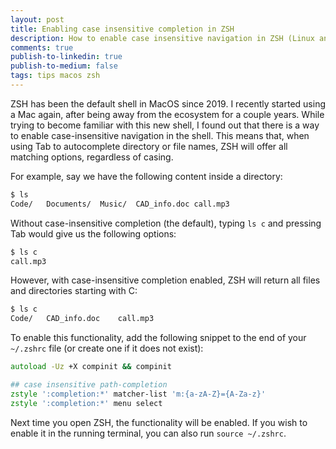 ```yaml
---
layout: post
title: Enabling case insensitive completion in ZSH
description: How to enable case insensitive navigation in ZSH (Linux and MacOS)
comments: true
publish-to-linkedin: true
publish-to-medium: false
tags: tips macos zsh
---
```


ZSH has been the default shell in MacOS since 2019. I recently started using a Mac again, after being away from the ecosystem for a couple years. While trying to become familiar with this new shell, I found out that there is a way to enable case-insensitive navigation in the shell. This means that, when using Tab to autocomplete directory or file names, ZSH will offer all matching options, regardless of casing.

For example, say we have the following content inside a directory:
```bash
$ ls
Code/	Documents/	Music/  CAD_info.doc call.mp3
```

Without case-insensitive completion (the default), typing `ls c` and pressing Tab would give us the following options:
```bash
$ ls c
call.mp3
```

However, with case-insensitive completion enabled, ZSH will return all files and directories starting with C:
```bash
$ ls c
Code/   CAD_info.doc    call.mp3
```

To enable this functionality, add the following snippet to the end of your `~/.zshrc` file (or create one if it does not exist):
``` zsh
autoload -Uz +X compinit && compinit

## case insensitive path-completion
zstyle ':completion:*' matcher-list 'm:{a-zA-Z}={A-Za-z}'
zstyle ':completion:*' menu select
```

Next time you open ZSH, the functionality will be enabled. If you wish to enable it in the running terminal, you can also run `source ~/.zshrc`.
